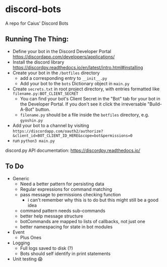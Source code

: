 # discord-bots
A repo for Caius' Discord Bots

## Running The Thing:
* Define your bot in the Discord Developer Portal https://discordapp.com/developers/applications/
* Install the discord library https://discordpy.readthedocs.io/en/latest/intro.html#installing
* Create your bot in the `/botfiles` directory 
	* add a corresponding entry to `__init__.py`
	* Add your bot to the `bots` Dictionary object in `main.py`
* Create `secrets.txt` in root project directory, with entries formatted like `filename.py:BOT_CLIENT_SECRET` 
	* You can find your bot's Client Secret in the "Bot" tab for your bot in the Developer Portal. If you don't see it click the irreversable "Build-A-Bot" button.
	* `filename.py` should be a file inside the `botfiles` directory, e.g. `gyoshin.py`
* Add your bot to a channel by visiting `https://discordapp.com/oauth2/authorize?&client_id=BOT_CLIENT_ID_HERE&scope=bot&permissions=0`
* run `python3 main.py`

discord.py API documentation: https://discordpy.readthedocs.io/

## To Do
* Generic
  * Need a better pattern for persisting data
  * Regular expressions for command matching
  * pass message to permissions checking function
  	* i can't remember why this is to do but this might still be a good idea
  * command pattern needs sub-commands
  * better help message structure
  * botCommands are mapped to lists of callbacks, not just one
  * better namespacing for state in bot modules
* Event
  * Plus Ones
* Logging
  * Full logs saved to disk (?)
  * Bots should self identify in print statements
* Unit testing :scream:
